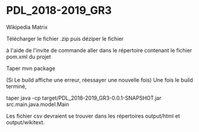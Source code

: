 # PDL_2018-2019_GR3
Wikipedia Matrix 

Télécharger le fichier .zip
puis déziper le fichier

à l'aide de l'invite de commande aller dans le répertoire contenant le fichier pom.xml du projet

Taper mvn package

(Si Le build affiche une erreur, réessayer une nouvelle fois)
Une fois le build terminé,

taper  java -cp target/PDL_2018-2019_GR3-0.0.1-SNAPSHOT.jar src.main.java.model.Main

Les fichier csv devraient se trouver dans les répertoires output/html et output/wikitext.
